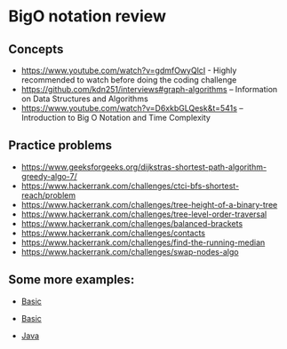 # BigO notation review

## Concepts
- https://www.youtube.com/watch?v=gdmfOwyQlcI - Highly recommended to watch before doing the coding challenge
- https://github.com/kdn251/interviews#graph-algorithms – Information on Data Structures and Algorithms
- https://www.youtube.com/watch?v=D6xkbGLQesk&t=541s – Introduction to Big O Notation and Time Complexity
 
## Practice problems
- https://www.geeksforgeeks.org/dijkstras-shortest-path-algorithm-greedy-algo-7/
- https://www.hackerrank.com/challenges/ctci-bfs-shortest-reach/problem
- https://www.hackerrank.com/challenges/tree-height-of-a-binary-tree
- https://www.hackerrank.com/challenges/tree-level-order-traversal
- https://www.hackerrank.com/challenges/balanced-brackets
- https://www.hackerrank.com/challenges/contacts
- https://www.hackerrank.com/challenges/find-the-running-median
- https://www.hackerrank.com/challenges/swap-nodes-algo

## Some more examples:
- [Basic](educative.io/blog/a-big-o-primer-for-beginning-devs?aid=5082902844932096&utm_source=google&utm_medium=cpc&utm_campaign=blog-dynamic&gclid=CjwKCAjwkdL6BRAREiwA-kiczJao6VqwAavndC26wrtTqQhT5oHIFNT_zgqfBBfzB2db9aDeMRlSjRoCrcQQAvD_BwE)

- [Basic](https://developerinsider.co/big-o-notation-explained-with-examples/)

- [Java](https://www.baeldung.com/java-algorithm-complexity)